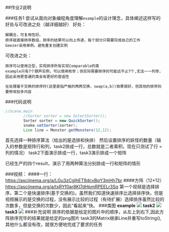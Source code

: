 ##作业2说明

###任务1
尝试从面向对象编程角度理解`example`的设计理念，具体阐述这样写的好处与可改进之处（越详细越好）
好处：
    
    解耦合，可复用性好。
    排序就直接排序数组，排序的结果可以向上传递，每个部分只需要完成自己的工作
    Geezer采用单例，避免重复创建实例

可改进之处：
    
    排序可以使用泛型，实现排序所有实现Comparable的类
    example只有7个葫芦实例，可以使用枚举；但实际需要排序的可能远不止7个,无法一一列举，因此采用更普通的类会有更好的普适性

    在处理基于交换的排序时(这里是指严格的两两交换，swap(a,b))效果很好，但其他的排序则要修改较多内容


###代码说明
```java
//Scene.main
        //Sorter sorter = new SelectSorter();
        Sorter sorter = new QuickSorter();
        snake.setSorter(sorter);
        Line line = Monster.getMonsters(12,12);
```
首先选择一种排序算法（给出的是选排和快排）
然后设置排序的妖怪的数量（输入的参数是矩阵行和列，task2排成一行，总数就是二者乘积。现在只测试了行 = 列的情况）
task2下面演示排成一行，task3演示排成一个矩阵

已经生产的四个result，演示了用两种算法分别排成一行和矩阵的情形

###视频：
####一行：
https://asciinema.org/a/LGu3zCgIhET9dcvBqY3mHh7br
####方阵（12*12）
https://asciinema.org/a/txRYf0ar8Kl7dHpmRPEELr3Sq
第一个视频是选择排序，第二个是快速排序(基于交换的)。虽然我们知道快速排序比选择排序快，但是视频展示的是交换的过程，没有展示比较的过程（有待扩展）选择排序虽然比较的次数多，但是交换的次数少，因此“看起来”快。
###类图
__example__
![](
http://www.plantuml.com/plantuml/png/PLFRRjmW47tdAr2Ul1Nx0qqhHP6SD5ALhNOtsqfL7_1wuj1YR77ffLN-lPY14OdzO8QPuPoPCt3blBG-Z9enPJpOHta6VfXiDFa_5ZyUFpt9ledXhzyuQ1Z1UBUvn92BgKtP3E0_QMbepzWpOsSjdUFNeUiqP60rpXc6gF00SiXy_E2jCWEV8oH_poykiXl_7G4IdVibvwLChWHVbkzBuBbkxACoCfugT2xMEpdbrMIQOl0v6zHKbLJvJb87I0xgaI0GdjWqhlaiWRqAKnVWSsILKPF56FLH8ADsfNfNYvMIap8QpE2V2jKS_6iEL4vLZQAYcJknJjijKJ869epyTWgsh-TQAOr8k_jM73_lnF73lct5pUvXBsxkJgqut7qHX_RKtcV6ntXGfoBioZEiF5tshAPtcNcniYRX2GJ1fTjGXodb-izUcX-O60sC9hD1Erql6XusBCtady1kaZReUYaErVKckhCcPOAt07_hLvRt4H0jRAsy49UMwAEoZoMneNbQzLDwuEIc6uKWpGki4jRAmCEyN0H8Dg59wo2zv-eXPYtWDvo3Xn9n7cOK0QcJ2aYMxyosjFUMzo0rVyVO5PW-ZFe_
)
__task2__
![](
http://www.plantuml.com/plantuml/png/fLFDZXCn3BxtAQ8zJH5z0HQa5NlWmag8ibmG1--CQKCpIJR9yACLxuvhEvdPwO43FNHin_w-pqvyamkaCerkqpl8sTm65zBJnj3F-cBITJCFi_aWPX_620a_XMxBVWdxagm_g8kF4xYipX7oyJOCI2xx2Vo9x3zBsljYdL0Vi714Yydz27u88mSLiYNTGMIaXc5sWhSXhPY-GOzc7nAPvad8NO2XeyClNmqw7D6Nl9MMCkLrQXF-1mU-kathdchweeXsZ8hGE3XRq45APImc4ffvOwwkbAlYDCRy4-9Pbx4lUSxVALvP7oVRd_wVL67-nJbFxhtryE1G6JBD96HRRF1TDKnKOvvRovb3dy5Ds2qQQkM2N7cSVAMkuQnEgtOiUd2Pq7ZeHDKtE1fIrPm5gKf07eL3VoX79ObJMQFBfEpSd0oGIPakx7QDJ6NS4TVgxXHLNwMyMTEV_nUYBgPyBTcArt5LMmYDllrD-t9YLOcCxMBbsgMtsRuBKneC-52Eg4WhkCpxfSxpvkPWNRec-0M5jCMwEHvEjLrrClthPUjJploHa2Lmy3sgx9Zi3oXQrCsFG2gxPm1wwgp7-tY-G6HRmn5IHjxknPe82Vx2VYfO3tB1UEwUvNARGYCNlPCsNfa1mPdNcnlqmpIwlm00
)
__task3__
![](
http://www.plantuml.com/plantuml/png/fLJDRXCn4BxdAQoUDeYy02rLHGzSg8G8vO8uJ7U7nCHhRsrl2QguWyGRy2fvfxm2ancFiwG73lJWdH_FzyqtzUGgPOXvxDsiTP2IkGuknCUPeJ_hiuddrLmTpJinsz0F4F5zQERivx3CqVfLSV5-19UAiuQqlWuTaij-1ByX-_kKzZPR9zGhp1pXOdRVWUz2pq65r4itC31InJ0BmPjHhnW_Gujc6IAPvb78NO2keUJ7JmOTzkXpcekaHFSQjXd_hGElRkrrIJLjBeYs7mg2SeW2GGSfbR6OWT3CItDsLhWKfpAchoI5AerzpdF-Gd5blHzjk_blKe7vD-TnSc-iXpk7XI7HJ4AosGRVg666OapcfdUEeG_WHcmcWcgv82kFaw_KLPoJhFQEkIIUNgWybD7k5Ow6f3qdGT8Ma4VXqA_okf0COpv5bqdPexX6VIMzWHpjrk0se--a1sb14eVxy_tkzoIqt_sWu7xtYy-VdBcu20yOe-tmyh8k5xEmgB1OL4dAIufENeZsBczVDiEqXtCY_Sd_yfnlArx3LNNjIlJLDzhA3MkFPCodYwrFIu6Rrs6CdG4VyXeBqWbSuYrM1LDnaw2kTctu6OMAHDrF3vigLvnqE5ckBapYZuGiWODliRGzHFi0kHGrnwScbSrV02NhhCVRuV1Ca6rzEX0Jyc_8P1c51BVOZXarGUg6WtfkbsKApQmyf8K8UM4w16SkPbVekx5tVm00
)
###补充说明
排序的依据是给定的图片中的顺序，从左上到右下,因此方阵排序完毕的结果就是给定的png图片
task3的Matrix继承Line并重写toString(),其他什么都没有改，就很方便地完成了要求的任务